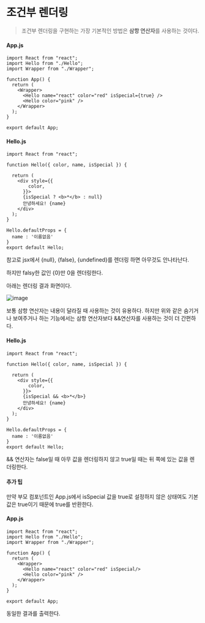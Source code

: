 # 조건부 렌더링

> 조건부 렌더링을 구현하는 가장 기본적인 방법은 **삼항 연산자**를 사용하는 것이다.



#### App.js

```react
import React from "react";
import Hello from "./Hello";
import Wrapper from "./Wrapper";

function App() {
  return (
    <Wrapper>
      <Hello name="react" color="red" isSpecial={true} />
      <Hello color="pink" />
    </Wrapper>
  );
}

export default App;

```



#### Hello.js

```react
import React from "react";

function Hello({ color, name, isSpecial }) {
  
  return (
    <div style={{
        color,
      }}>
      {isSpecial ? <b>*</b> : null}
      안녕하세요! {name}
    </div>
  );
}

Hello.defaultProps = {
  name : '이름없음'
}
export default Hello;

```

참고로 jsx에서 {null}, {false}, {undefined}를 렌더링 하면 아무것도 안나타난다. 

하지만 falsy한 값인 {0}만 0을 렌더링한다.

아래는 렌더링 결과 화면이다.

![image](https://user-images.githubusercontent.com/51367622/112598404-df03de80-8e51-11eb-8e2e-cc844ec910cf.png)



보통 삼항 연산자는 내용이 달라질 때 사용하는 것이 유용하다. 하지만 위와 같은 숨기거나 보여주거나 하는 기능에서는 삼항 연산자보다 &&연산자를 사용하는 것이 더 간편하다.



#### Hello.js

```react
import React from "react";

function Hello({ color, name, isSpecial }) {
  
  return (
    <div style={{
        color,
      }}>
      {isSpecial && <b>*</b>}
      안녕하세요! {name}
    </div>
  );
}

Hello.defaultProps = {
  name : '이름없음'
}
export default Hello;

```

&& 연산자는 false일 때 아무 값을 렌더링하지 않고 true일 때는 뒤 쪽에 있는 값을 렌더링한다.



#### 추가 팁

만약 부모 컴포넌트인 App.js에서 isSpecial 값을 true로 설정하지 않은 상태여도 기본 값은 true이기 때문에 true를 반환한다.

#### App.js

```react
import React from "react";
import Hello from "./Hello";
import Wrapper from "./Wrapper";

function App() {
  return (
    <Wrapper>
      <Hello name="react" color="red" isSpecial/>
      <Hello color="pink" />
    </Wrapper>
  );
}

export default App;

```

동일한 결과를 출력한다.